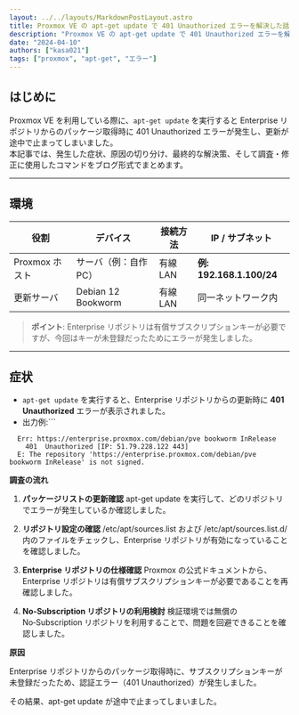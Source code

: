 ```yaml
---
layout: ../../layouts/MarkdownPostLayout.astro
title: Proxmox VE の apt-get update で 401 Unauthorized エラーを解決した話
description: "Proxmox VE の apt-get update で 401 Unauthorized エラーを解決した話"
date: "2024-04-10"
authors: ["kasa021"]
tags: ["proxmox", "apt-get", "エラー"]
---
```


## はじめに

Proxmox VE を利用している際に、`apt-get update` を実行すると Enterprise リポジトリからのパッケージ取得時に 401 Unauthorized エラーが発生し、更新が途中で止まってしまいました。  
本記事では、発生した症状、原因の切り分け、最終的な解決策、そして調査・修正に使用したコマンドをブログ形式でまとめます。

---

## 環境

| 役割               | デバイス              | 接続方法    | IP / サブネット                  |
| ---------------- | ----------------- | ------- | ----------------------------- |
| Proxmox ホスト   | サーバ（例：自作 PC） | 有線 LAN | **例: 192.168.1.100/24**       |
| 更新サーバ       | Debian 12 Bookworm  | 有線 LAN | 同一ネットワーク内              |

> **ポイント**: Enterprise リポジトリは有償サブスクリプションキーが必要ですが、今回はキーが未登録だったためにエラーが発生しました。

---

## 症状

- `apt-get update` を実行すると、Enterprise リポジトリからの更新時に **401 Unauthorized** エラーが表示されました。
- 出力例:```
```
  Err: https://enterprise.proxmox.com/debian/pve bookworm InRelease
    401  Unauthorized [IP: 51.79.228.122 443]
  E: The repository 'https://enterprise.proxmox.com/debian/pve bookworm InRelease' is not signed.
```

**調査の流れ**

1. **パッケージリストの更新確認**
apt-get update を実行して、どのリポジトリでエラーが発生しているか確認しました。

1. **リポジトリ設定の確認**
/etc/apt/sources.list および /etc/apt/sources.list.d/ 内のファイルをチェックし、Enterprise リポジトリが有効になっていることを確認しました。

1. **Enterprise リポジトリの仕様確認**
Proxmox の公式ドキュメントから、Enterprise リポジトリは有償サブスクリプションキーが必要であることを再確認しました。

1. **No‑Subscription リポジトリの利用検討**
検証環境では無償の No‑Subscription リポジトリを利用することで、問題を回避できることを確認しました。

**原因**

Enterprise リポジトリからのパッケージ取得時に、サブスクリプションキーが未登録だったため、認証エラー（401 Unauthorized）が発生しました。

その結果、apt-get update が途中で止まってしまいました。